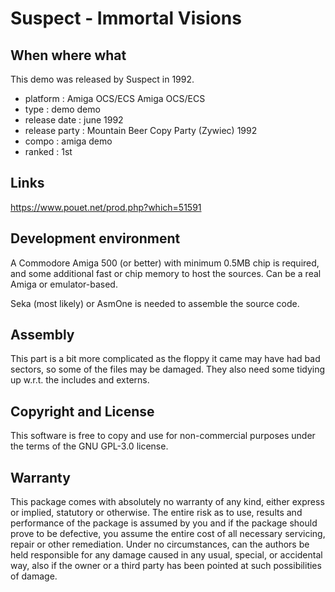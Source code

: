 # Suspect - Immortal Visions

## When where what

This demo was released by Suspect in 1992.

- platform : Amiga OCS/ECS Amiga OCS/ECS
- type : demo demo
- release date : june 1992
- release party :	Mountain Beer Copy Party (Zywiec) 1992
- compo :	amiga demo
- ranked : 1st

## Links

https://www.pouet.net/prod.php?which=51591

## Development environment

A Commodore Amiga 500 (or better) with minimum 0.5MB chip is required, and some additional fast or chip memory to host the sources. Can be a real Amiga or emulator-based.

Seka (most likely) or AsmOne is needed to assemble the source code.

## Assembly

This part is a bit more complicated as the floppy it came may have had bad sectors, so some of the files may be damaged. They also need some tidying up w.r.t. the includes and externs.

## Copyright and License

This software is free to copy and use for non-commercial purposes under the terms of the GNU GPL-3.0 license. 

## Warranty

This package comes with absolutely no warranty of any kind, either express or implied, statutory or otherwise. The entire risk as to use, results and performance of the package is assumed by you and if the package should prove to be defective, you assume the entire cost of all necessary servicing, repair or other remediation.
Under no circumstances, can the authors be held responsible for any damage caused in any usual, special, or accidental way, also if the owner or a third party has been pointed at such possibilities of damage.

